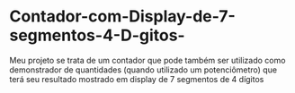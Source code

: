 # Contador-com-Display-de-7-segmentos-4-D-gitos-
Meu projeto se trata de um contador que pode também ser utilizado como demonstrador de quantidades (quando utilizado um potenciômetro) que terá seu resultado mostrado em display de 7 segmentos de 4 dígitos

